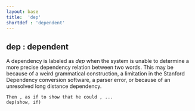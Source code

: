 ```yaml
---
layout: base
title:  'dep'
shortdef : 'dependent'
---
```



## dep : dependent
A dependency is labeled as *dep* when the system is unable to determine a more precise dependency relation between two words.  This may be because of a weird grammatical construction, a limitation in the Stanford Dependency conversion software, a parser error, or because of an unresolved long distance dependency. 

~~~ sdparse
Then , as if to show that he could , ...
dep(show, if)
~~~

 

